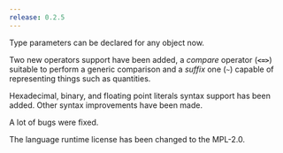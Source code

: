 ```yaml
---
release: 0.2.5
---
```


Type parameters can be declared for any object now.

Two new operators support have been added, a _compare_ operator (**`<=>`**)
suitable to perform a generic comparison and a _suffix_ one (`~`) capable of
representing things such as quantities.

Hexadecimal, binary, and floating point literals syntax support has been added.
Other syntax improvements have been made.

A lot of bugs were fixed.

The language runtime license has been changed to the MPL-2.0.
